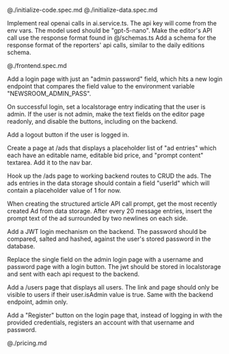 @./initialize-code.spec.md
@./initialize-data.spec.md

Implement real openai calls in ai.service.ts. The api key will come from the env vars. The model used should be "gpt-5-nano".
Make the editor's API call use the response format found in @/schemas.ts
Add a schema for the response format of the reporters' api calls, similar to the daily editions schema.

@./frontend.spec.md

Add a login page with just an "admin password" field, which hits a new login endpoint that compares the field value to the environment variable "NEWSROOM_ADMIN_PASS".

On successful login, set a localstorage entry indicating that the user is admin. If the user is not admin, make the text fields on the editor page readonly, and disable the buttons, including on the backend.

Add a logout button if the user is logged in.

Create a page at /ads that displays a placeholder list of "ad entries" which each have an editable name, editable bid price, and "prompt content" textarea. Add it to the nav bar.

Hook up the /ads page to working backend routes to CRUD the ads. The ads entries in the data storage should contain a field "userId" which will contain a placeholder value of 1 for now.

When creating the structured article API call prompt, get the most recently created Ad from data storage. After every 20 message entries, insert the prompt text of the ad surrounded by two newlines on each side.

Add a JWT login mechanism on the backend. The password should be compared, salted and hashed, against the user's stored password in the database.

Replace the single field on the admin login page with a username and password page with a login button. The jwt should be stored in localstorage and sent with each api request to the backend.

Add a /users page that displays all users. The link and page should only be visible to users if their user.isAdmin value is true. Same with the backend endpoint, admin only.

Add a "Register" button on the login page that, instead of logging in with the provided credentials, registers an account with that username and password.

@./pricing.md